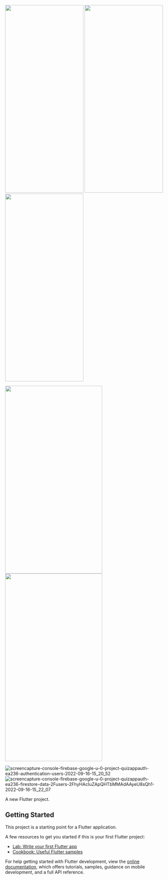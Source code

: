 <img src="https://user-images.githubusercontent.com/73254785/190609037-f3044451-988a-4103-a314-93556a3a0b62.jpeg" width="250" height="600">     <img src="https://user-images.githubusercontent.com/73254785/190609799-072982c5-79f5-43ac-bc22-413d2d3d3633.jpeg" margin-right="5" width="250" height="600">     <img src="https://user-images.githubusercontent.com/73254785/190616459-9bd59892-8fb8-4ebc-b98a-996c99feca2b.jpeg" margin-right="5" width="250" height="600">

<img src="https://user-images.githubusercontent.com/73254785/190617215-dc2b4ea8-e13e-46c2-aede-5297a1ccc688.jpeg" width="310" height="600">     <img src="https://user-images.githubusercontent.com/73254785/190617308-49d9b927-c647-45b2-8e22-8c8804220d31.jpeg" margin-right="5" width="310" height="600">    





![screencapture-console-firebase-google-u-0-project-quizappauth-ea236-authentication-users-2022-09-16-15_20_52](https://user-images.githubusercontent.com/73254785/190604626-7bfdac93-35bd-4f43-9273-2d46fc00cd45.png)
![screencapture-console-firebase-google-u-0-project-quizappauth-ea236-firestore-data-2Fusers-2FhyHAcIuZApQHTbMMAdAAyeU8sQh1-2022-09-16-15_22_07](https://user-images.githubusercontent.com/73254785/190604686-8e4f6f06-ba58-45d0-ba24-e69e2289d0b6.png)



A new Flutter project.

## Getting Started

This project is a starting point for a Flutter application.

A few resources to get you started if this is your first Flutter project:

- [Lab: Write your first Flutter app](https://docs.flutter.dev/get-started/codelab)
- [Cookbook: Useful Flutter samples](https://docs.flutter.dev/cookbook)

For help getting started with Flutter development, view the
[online documentation](https://docs.flutter.dev/), which offers tutorials,
samples, guidance on mobile development, and a full API reference.
